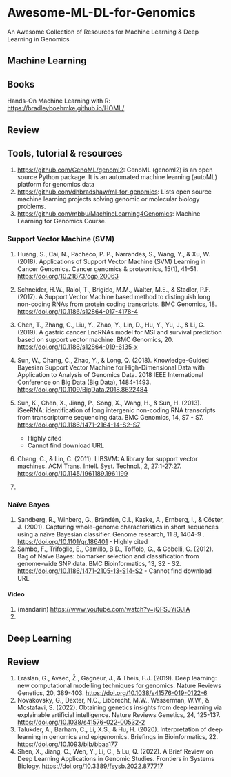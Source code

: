 # Awesome-ML-DL-for-Genomics

An Awesome Collection of Resources for Machine Learning &amp; Deep Learning in Genomics

## Machine Learning

## Books
Hands-On Machine Learning with R: https://bradleyboehmke.github.io/HOML/
## Review

## Tools, tutorial & resources
1. https://github.com/GenoML/genoml2: GenoML (genoml2) is an open source Python package. It is an automated machine learning (autoML) platform for genomics data
2. https://github.com/dhbradshaw/ml-for-genomics: Lists open source machine learning projects solving genomic or molecular biology problems.
3. https://github.com/mbbu/MachineLearning4Genomics: Machine Learning for Genomics Course.
### Support Vector Machine (SVM)
1. Huang, S., Cai, N., Pacheco, P. P., Narrandes, S., Wang, Y., & Xu, W. (2018). Applications of Support Vector Machine (SVM) Learning in Cancer Genomics. Cancer genomics & proteomics, 15(1), 41–51. https://doi.org/10.21873/cgp.20063
2. Schneider, H.W., Raiol, T., Brigido, M.M., Walter, M.E., & Stadler, P.F. (2017). A Support Vector Machine based method to distinguish long non-coding RNAs from protein coding transcripts. BMC Genomics, 18. https://doi.org/10.1186/s12864-017-4178-4
3. Chen, T., Zhang, C., Liu, Y., Zhao, Y., Lin, D., Hu, Y., Yu, J., & Li, G. (2019). A gastric cancer LncRNAs model for MSI and survival prediction based on support vector machine. BMC Genomics, 20. https://doi.org/10.1186/s12864-019-6135-x
4. Sun, W., Chang, C., Zhao, Y., & Long, Q. (2018). Knowledge-Guided Bayesian Support Vector Machine for High-Dimensional Data with Application to Analysis of Genomics Data. 2018 IEEE International Conference on Big Data (Big Data), 1484-1493. https://doi.org/10.1109/BigData.2018.8622484
5. Sun, K., Chen, X., Jiang, P., Song, X., Wang, H., & Sun, H. (2013). iSeeRNA: identification of long intergenic non-coding RNA transcripts from transcriptome sequencing data. BMC Genomics, 14, S7 - S7. https://doi.org/10.1186/1471-2164-14-S2-S7
    - Highly cited
    - Cannot find download URL

6. Chang, C., & Lin, C. (2011). LIBSVM: A library for support vector machines. ACM Trans. Intell. Syst. Technol., 2, 27:1-27:27. https://doi.org/10.1145/1961189.1961199
7. 

### Naïve Bayes
1. Sandberg, R., Winberg, G., Brändén, C.I., Kaske, A., Ernberg, I., & Cöster, J. (2001). Capturing whole-genome characteristics in short sequences using a naïve Bayesian classifier. Genome research, 11 8, 1404-9 . https://doi.org/10.1101/gr.186401
       - Highly cited
2. Sambo, F., Trifoglio, E., Camillo, B.D., Toffolo, G., & Cobelli, C. (2012). Bag of Naïve Bayes: biomarker selection and classification from genome-wide SNP data. BMC Bioinformatics, 13, S2 - S2. https://doi.org/10.1186/1471-2105-13-S14-S2
       - Cannot find download URL
#### Video
1. (mandarin) https://www.youtube.com/watch?v=jQFSJYiGJIA
2. 
## Deep Learning

## Review
1. Eraslan, G., Avsec, Ž., Gagneur, J., & Theis, F.J. (2019). Deep learning: new computational modelling techniques for genomics. Nature Reviews Genetics, 20, 389-403. https://doi.org/10.1038/s41576-019-0122-6
2. Novakovsky, G., Dexter, N.C., Libbrecht, M.W., Wasserman, W.W., & Mostafavi, S. (2022). Obtaining genetics insights from deep learning via explainable artificial intelligence. Nature Reviews Genetics, 24, 125-137. https://doi.org/10.1038/s41576-022-00532-2
3. Talukder, A., Barham, C., Li, X.S., & Hu, H. (2020). Interpretation of deep learning in genomics and epigenomics. Briefings in Bioinformatics, 22. https://doi.org/10.1093/bib/bbaa177
4. Shen, X., Jiang, C., Wen, Y., Li, C., & Lu, Q. (2022). A Brief Review on Deep Learning Applications in Genomic Studies. Frontiers in Systems Biology. https://doi.org/10.3389/fsysb.2022.877717
